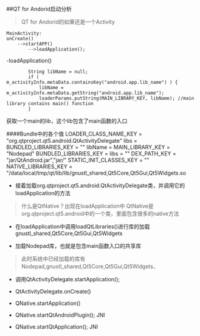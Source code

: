##QT for Andorid启动分析
>QT for Andorid的如果还是一个Activity

    MainActivity:
    onCreate()
        -->startAPP()
            -->loadApplication();

-loadApplication()
 
            String libName = null;
            if ( m_activityInfo.metaData.containsKey("android.app.lib_name") ) {
                libName = m_activityInfo.metaData.getString("android.app.lib_name");
                loaderParams.putString(MAIN_LIBRARY_KEY, libName); //main library contains main() function
            }
获取一个main的lib，这个lib包含了main函数的入口

####Bundle中的各个值
    LOADER_CLASS_NAME_KEY = "org.qtproject.qt5.android.QtActivityDelegate"
    libs = BUNDLED_LIBRARIES_KEY = ""
    libName = MAIN_LIBRARY_KEY = "Nodepad"
    BUNDLED_LIBRARIES_KEY = libs = ""
    DEX_PATH_KEY = "jar/QtAndroid.jar","jar/"
    STATIC_INIT_CLASSES_KEY = ""
    NATIVE_LIBRARIES_KEY = "/data/local/tmp/qt/lib/lib/gnustl_shared,Qt5Core,Qt5Gui,Qt5Widgets.so


- 接着加载org.qtproject.qt5.android.QtActivityDelegate类，并调用它的loadApplication的方法

>什么是QtNative？出现在loadApplication中
    QtNative是org.qtproject.qt5.android中的一个类，里面包含很多的native方法

- 在loadApplication中调用loadQtLibraries()进行库的加载gnustl_shared,Qt5Core,Qt5Gui,Qt5Widgets

- 加载Nodepad库，也就是包含main函数入口的共享库
>此时系统中已经加载的库有Nodepad,gnustl_shared,Qt5Core,Qt5Gui,Qt5Widgets、
 
- 调用QtActivityDelegate.startApplication();

- QtActivityDelegate.onCreate()

- QNative.startApplication()
- QNative.startQtAndroidPlugin(); JNI
- QNative.startQtApplication(); JNI
